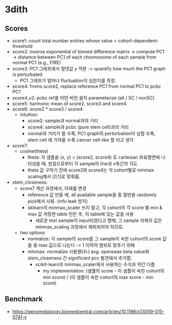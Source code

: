 # 3dith
## Scores
- score1: count total number entries whose value > cohort-dependent-threshold
- score2: inverse exponential of binned difference matrix -> compute PC1 -> distance between PC1 of each chromosome of each sample from normal PC1 (e.g., FIRE)
- score3: PC1 그래프에서 절댓값 y 적분 -> quantify how much the PC1 graph is perturbated 
  - PC1 그래프가 얼마나 fluctuation이 심한지를 측정. 
- score4: froms score2, replace reference PC1 from normal PC1 to pcbc PC1
- score4_v2: pcbc ref를 어떤 버전 쓸지 parameterize (all / SC / nonSC)
- score5: harmonic mean of score2, score3 and score4
- score6: score2 * score3 / score4 
  - intuition:
      - score2: sample과 normal과의 거리
      - score4: sample과 pcbc (pure stem cell)과의 거리
      - normal과 거리가 멀 수록, PC1 graph의 perturbation이 심할 수록, stem cell 에 가까울 수록 cancer cell-like 할 라고 생각
- score7:
  - cosine(theta)
    - theta: 각 샘플을 (x, y) = (score2, score4) 로 cartesian 좌표평면에 나타냈을 때, 원점으로부터 각 sample의 line과 x축간의 각도
    - theta 값 구하기 전에 score2와 score4는 각 cohort별로 minmax scaling해서 [0,1]로 맞춰줌.
- stem_closeness:
  - score7 계산 과정에서, 아래를 변경
    - reference 값 만들 때, all available sample들 중 절반을 randomly pick해서 사용. (info leak 방지)
    - sklearn의 minmax_scaler 쓰지 말고, 각 cohort의 각 score 별 min & max 값 저장한 table 만든 후, 이 table에 있는 값을 사용
      - 새로운 test sample이 input되었다고 할때, 그 sample 자체의 값은 minmax_scaling 과정에서 제외되어야 하므로.
  - two options
    - normalize: 각 sample의 score를 그 sample이 속한 cohort의 score 값들 중 max 값으로 나눈다 -> 1 이하의 범위로 맞추기 위해
    - minmax: normalize 사용했더니 avg. openseas beta value와 stem_closeness 간 significant pcc 발견돼서 추가함.
      - scikit-learn의 minmax_scaler에서 사용하는 수식과 약간 다름
        - my implementation: (샘플의 score - 이 샘플이 속한 cohort의 min score) / (이 샘플이 속한 cohort의 max score - min score)
## Benchmark
- https://genomebiology.biomedcentral.com/articles/10.1186/s13059-015-0741-y
